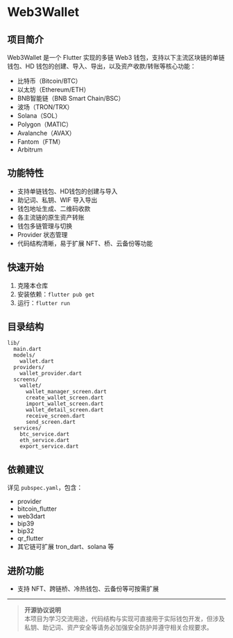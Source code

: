 # Web3Wallet

## 项目简介

Web3Wallet 是一个 Flutter 实现的多链 Web3 钱包，支持以下主流区块链的单链钱包、HD 钱包的创建、导入、导出，以及资产收款/转账等核心功能：

- 比特币（Bitcoin/BTC）
- 以太坊（Ethereum/ETH）
- BNB智能链（BNB Smart Chain/BSC）
- 波场（TRON/TRX）
- Solana（SOL）
- Polygon（MATIC）
- Avalanche（AVAX）
- Fantom（FTM）
- Arbitrum

## 功能特性

- 支持单链钱包、HD钱包的创建与导入
- 助记词、私钥、WIF 导入导出
- 钱包地址生成、二维码收款
- 各主流链的原生资产转账
- 钱包多链管理与切换
- Provider 状态管理
- 代码结构清晰，易于扩展 NFT、桥、云备份等功能

## 快速开始

1. 克隆本仓库
2. 安装依赖：`flutter pub get`
3. 运行：`flutter run`

## 目录结构

```
lib/
  main.dart
  models/
    wallet.dart
  providers/
    wallet_provider.dart
  screens/
    wallet/
      wallet_manager_screen.dart
      create_wallet_screen.dart
      import_wallet_screen.dart
      wallet_detail_screen.dart
      receive_screen.dart
      send_screen.dart
  services/
    btc_service.dart
    eth_service.dart
    export_service.dart
```

## 依赖建议

详见 `pubspec.yaml`，包含：
- provider
- bitcoin_flutter
- web3dart
- bip39
- bip32
- qr_flutter
- 其它链可扩展 tron_dart、solana 等

## 进阶功能
- 支持 NFT、跨链桥、冷热钱包、云备份等可按需扩展

---

> **开源协议说明**  
> 本项目为学习交流用途，代码结构与实现可直接用于实际钱包开发，但涉及私钥、助记词、资产安全等请务必加强安全防护并遵守相关合规要求。